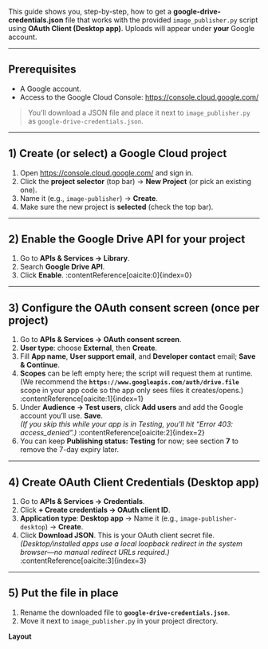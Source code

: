This guide shows you, step-by-step, how to get a **google-drive-credentials.json** file that works with the provided `image_publisher.py` script using **OAuth Client (Desktop app)**. Uploads will appear under **your** Google account.

---

## Prerequisites

- A Google account.
- Access to the Google Cloud Console: <https://console.cloud.google.com/>

> You’ll download a JSON file and place it next to `image_publisher.py` as `google-drive-credentials.json`.

---

## 1) Create (or select) a Google Cloud project

1. Open <https://console.cloud.google.com/> and sign in.
2. Click the **project selector** (top bar) → **New Project** (or pick an existing one).
3. Name it (e.g., `image-publisher`) → **Create**.
4. Make sure the new project is **selected** (check the top bar).

---

## 2) Enable the Google Drive API for your project

1. Go to **APIs & Services → Library**.
2. Search **Google Drive API**.
3. Click **Enable**. :contentReference[oaicite:0]{index=0}

---

## 3) Configure the OAuth consent screen (once per project)

1. Go to **APIs & Services → OAuth consent screen**.
2. **User type**: choose **External**, then **Create**.
3. Fill **App name**, **User support email**, and **Developer contact** email; **Save & Continue**.
4. **Scopes** can be left empty here; the script will request them at runtime. (We recommend the **`https://www.googleapis.com/auth/drive.file`** scope in your app code so the app only sees files it creates/opens.) :contentReference[oaicite:1]{index=1}
5. Under **Audience → Test users**, click **Add users** and add the Google account you’ll use. **Save**.  
   _(If you skip this while your app is in Testing, you’ll hit “Error 403: access_denied”.)_ :contentReference[oaicite:2]{index=2}
6. You can keep **Publishing status: Testing** for now; see section **7** to remove the 7-day expiry later.

---

## 4) Create OAuth Client Credentials (Desktop app)

1. Go to **APIs & Services → Credentials**.
2. Click **+ Create credentials → OAuth client ID**.
3. **Application type**: **Desktop app** → Name it (e.g., `image-publisher-desktop`) → **Create**.
4. Click **Download JSON**. This is your OAuth client secret file.  
   _(Desktop/installed apps use a local loopback redirect in the system browser—no manual redirect URLs required.)_ :contentReference[oaicite:3]{index=3}

---

## 5) Put the file in place

1. Rename the downloaded file to **`google-drive-credentials.json`**.
2. Move it next to `image_publisher.py` in your project directory.

**Layout**
